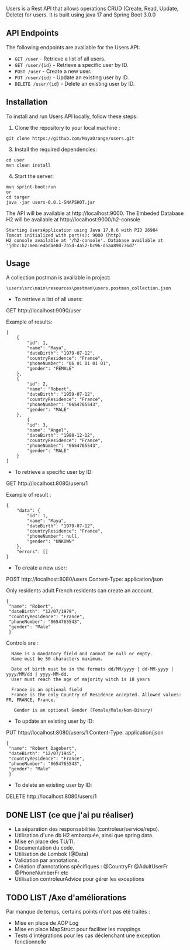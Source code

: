 Users is a Rest API that allows operations CRUD (Create, Read, Update, Delete) for users. It is built using java 17 and Spring Boot 3.0.0

## API Endpoints

The following endpoints are available for the Users API:

- `GET /user` - Retrieve a list of all users.
- `GET /user/{id}` - Retrieve a specific user by ID.
- `POST /user` - Create a new user.
- `PUT /user/{id}` - Update an existing user by ID.
- `DELETE /user/{id}` - Delete an existing user by ID.

## Installation

To install and run Users API locally, follow these steps:

1. Clone the repository to your local machine :
```
git clone https://github.com/MayaOrange/users.git
```
3. Install the required dependencies:
```
cd user
mvn clean install
```
4. Start the server:
```
mvn sprint-boot:run 
or 
cd targer
java -jar users-0.0.1-SNAPSHOT.jar
```
The API will be available at http://localhost:9000.
The Embeded Database H2 will be available at http://localhost:9000/h2-console 
```
Starting UsersApplication using Java 17.0.6 with PID 26984 
Tomcat initialized with port(s): 9000 (http)
H2 console available at '/h2-console'. Database available at 'jdbc:h2:mem:e4bdae8d-7b5d-4a52-bc96-d5aa898776d7'

```
## Usage
A collection postman is available in project:
```
\users\src\main\resources\postman\users.postman_collection.json
```

- To retrieve a list of all users:

GET http://localhost:9090/user

Example of results:
```
[
    {
        "id": 1,
        "name": "Maya",
        "dateBirth": "1979-07-12",
        "countryResidence": "France",
        "phoneNumber": "06 01 01 01 01",
        "gender": "FEMALE"
    },
    {
        "id": 2,
        "name": "Robert",
        "dateBirth": "1959-07-12",
        "countryResidence": "France",
        "phoneNumber": "0654765543",
        "gender": "MALE"
    },
        {
        "id": 3,
        "name": "Angel",
        "dateBirth": "1980-12-12",
        "countryResidence": "France",
        "phoneNumber": "0654765543",
        "gender": "MALE"
    }
]
```

- To retrieve a specific user by ID:

GET http://localhost:8080/users/1

Example of result :

```
{
    "data": {
        "id": 1,
        "name": "Maya",
        "dateBirth": "1979-07-12",
        "countryResidence": "France",
        "phoneNumber": null,
        "gender": "UNKOWN"
    },
    "errors": []
}
```

- To create a new user:

POST http://localhost:8080/users
Content-Type: application/json

Only residents adult French residents can create an account.
```
{
 "name": "Robert",
 "dateBirth": "12/07/1979",
 "countryResidence": "France",
 "phoneNumber": "0654765543",
 "gender": "Male"
 }
 ```
 Controls are :
```
  Name is a mandatory field and cannot be null or empty. 
  Name must be 50 characters maximum.
 
  Date of birth must be in the formats dd/MM/yyyy | dd-MM-yyyy | yyyy/MM/dd | yyyy-MM-dd.
  User must reach the age of majority witch is 18 years

  France is an optional field 
  France is the only Country of Residence accepted. Allowed values: FR, FRANCE, France.

   Gender is an optional Gender (Female/Male/Non-Binary)
```

- To update an existing user by ID:

PUT http://localhost:8080/users/1
Content-Type: application/json

```
{
 "name": "Robert Dagobert",
 "dateBirth": "12/07/1945",
 "countryResidence": "France",
 "phoneNumber": "0654765543",
 "gender": "Male"
 }
```
- To delete an existing user by ID:

DELETE http://localhost:8080/users/1
## DONE LIST (ce que j'ai pu réaliser)
- La séparation des responsabilités (controleur/service/repo).
- Utilisation d'une db H2 embarquée, ainsi que spring data.
- Mise en place des TU/TI.
- Documentation du code.
- Utilisation de Lombok (@Data)
- Validation par annotations.
- Création d'annotations spécifiques : @CountryFr @AdultUserFr @PhoneNumberFr etc  
- Utilisation controleurAdvice pour gérer les exceptions 

## TODO LIST /Axe d'améliorations
Par manque de temps, certains points n'ont pas été traités :
- Mise en place de AOP Log
- Mise en place MapStruct pour faciliter les mappings
- Tests d'intégrations pour les cas déclenchant une exception fonctionnelle


